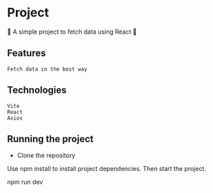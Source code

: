 # Project

🚧 A simple project to fetch data using React 🚀

## Features

    Fetch data in the best way

## Technologies

    Vite
    React
    Axios

## Running the project

- Clone the repository

Use npm install to install project dependencies. Then start the project.

npm run dev
